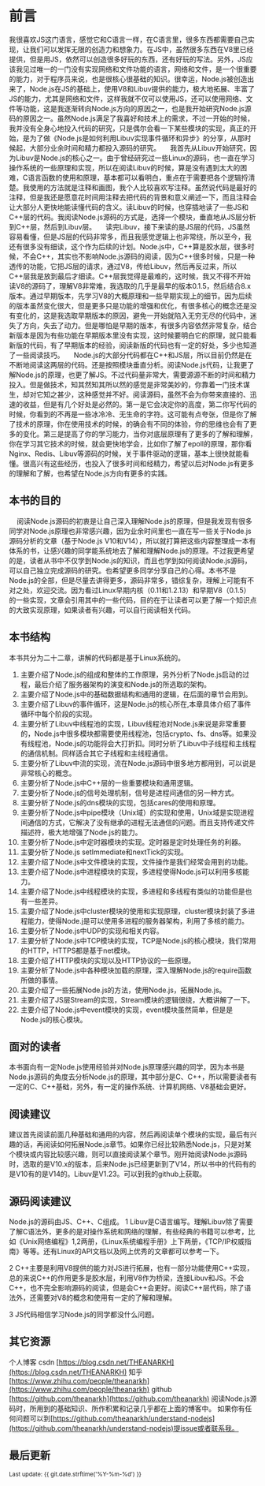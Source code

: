 
# 前言

我很喜欢JS这门语言，感觉它和C语言一样，在C语言里，很多东西都需要自己实现，让我们可以发挥无限的创造力和想象力。在JS中，虽然很多东西在V8里已经提供，但是用JS，依然可以创造很多好玩的东西，还有好玩的写法。另外，JS应该我见过唯一的一门没有实现网络和文件功能的语言，网络和文件，是一个很重要的能力，对于程序员来说，也是很核心很基础的知识。很幸运，Node.js被创造出来了，Node.js在JS的基础上，使用V8和Libuv提供的能力，极大地拓展、丰富了JS的能力，尤其是网络和文件，这样我就不仅可以使用JS，还可以使用网络、文件等功能，这是我逐渐转向Node.js方向的原因之一，也是我开始研究Node.js源码的原因之一。虽然Node.js满足了我喜好和技术上的需求，不过一开始的时候，我并没有全身心地投入代码的研究，只是偶尔会看一下某些模块的实现，真正的开始，是为了做《Node.js是如何利用Libuv实现事件循环和异步》的分享，从那时候起，大部分业余时间和精力都投入源码的研究。
&nbsp;&nbsp;&nbsp;&nbsp;我首先从Libuv开始研究，因为Libuv是Node.js的核心之一。由于曾经研究过一些Linux的源码，也一直在学习操作系统的一些原理和实现，所以在阅读Libuv的时候，算是没有遇到太大的困难，C语言函数的使用和原理，基本都可以看明白，重点在于需要把各个逻辑捋清楚。我使用的方法就是注释和画图，我个人比较喜欢写注释。虽然说代码是最好的注释，但是我还是愿意花时间用注释去把代码的背景和意义阐述一下，而且注释会让大部分人更快地能读懂代码的含义。读Libuv的时候，也穿插地读了一些JS和C++层的代码。我阅读Node.js源码的方式是，选择一个模块，垂直地从JS层分析到C++层，然后到Libuv层。
&nbsp;&nbsp;&nbsp;&nbsp;读完Libuv，接下来读的是JS层的代码，JS虽然容易看懂，但是JS层的代码非常多，而且我感觉逻辑上也非常绕，所以至今，我还有很多没有细读，这个作为后续的计划。Node.js中，C++算是胶水层，很多时候，不会C++，其实也不影响Node.js源码的阅读，因为C++很多时候，只是一种透传的功能，它把JS层的请求，通过V8，传给Libuv，然后再反过来，所以C++层我是放到最后才细读。C++层我觉得是最难的，这时候，我又不得不开始读V8的源码了，理解V8非常难，我选取的几乎是最早的版本0.1.5，然后结合8.x版本。通过早期版本，先学习V8的大概原理和一些早期实现上的细节。因为后续的版本虽然变化很大，但是更多只是功能的增强和优化，有很多核心的概念还是没有变化的，这是我选取早期版本的原因，避免一开始就陷入无穷无尽的代码中，迷失了方向，失去了动力。但是哪怕是早期的版本，有很多内容依然非常复杂，结合新版本是因为有些功能在早期版本里没有实现，这时候要明白它的原理，就只能看新版的代码，有了早期版本的经验，阅读新版的代码也有一定的好处，多少也知道了一些阅读技巧。
&nbsp;&nbsp;&nbsp;&nbsp;Node.js的大部分代码都在C++和JS层，所以目前仍然是在不断地阅读这两层的代码。还是按照模块垂直分析。阅读Node.js代码，让我更了解Node.js的原理，也更了解JS。不过代码量非常大，需要源源不断的时间和精力投入。但是做技术，知其然知其所以然的感觉是非常美妙的，你靠着一门技术谋生，却对它知之甚少，这种感觉并不好。阅读源码，虽然不会为你带来直接的、迅速的收益，但是有几个好处是必然的。第一是它会决定你的高度，第二你写代码的时候，你看到的不再是一些冰冷冷、无生命的字符。这可能有点夸张，但是你了解了技术的原理，你在使用技术的时候，的确会有不同的体验，你的思维也会有了更多的变化。第三是提高了你的学习能力，当你对底层原理有了更多的了解和理解，你在学习其它技术的时候，就会更快地学会，比如你了解了epoll的原理，那你看Nginx、Redis、Libuv等源码的时候，关于事件驱动的逻辑，基本上很快就能看懂。很高兴有这些经历，也投入了很多时间和经精力，希望以后对Node.js有更多的理解和了解，也希望在Node.js方向有更多的实践。

## 本书的目的
&nbsp;&nbsp;&nbsp;&nbsp;阅读Node.js源码的初衷是让自己深入理解Node.js的原理，但是我发现有很多同学对Node.js原理也非常感兴趣，因为业余时间里也一直在写一些关于Node.js源码分析的文章（基于Node.js V10和V14），所以就打算把这些内容整理成一本有体系的书，让感兴趣的同学能系统地去了解和理解Node.js的原理。不过我更希望的是，读者从书中不仅学到Node.js的知识，而且也学到如何阅读Node.js源码，可以自己独立完成源码的研究。也希望更多同学分享自己的心得。本书不是Node.js的全部，但是尽量去讲得更多，源码非常多，错综复杂，理解上可能有不对之处，欢迎交流。因为看过Linux早期内核（0.11和1.2.13）和早期V8（0.1.5）的一些实现，文章会引用其中的一些代码，目的在于让读者可以更了解一个知识点的大致实现原理，如果读者有兴趣，可以自行阅读相关代码。

## 本书结构
本书共分为二十二章，讲解的代码都是基于Linux系统的。

1.	主要介绍了Node.js的组成和整体的工作原理，另外分析了Node.js启动的过程，最后介绍了服务器架构的演变和Node.js的所选取的架构。
2.	主要介绍了Node.js中的基础数据结构和通用的逻辑，在后面的章节会用到。
3.	主要介绍了Libuv的事件循环，这是Node.js的核心所在,本章具体介绍了事件循环中每个阶段的实现。
4.	主要分析了Libuv中线程池的实现，Libuv线程池对Node.js来说是非常重要的，Node.js中很多模块都需要使用线程池，包括crypto、fs、dns等。如果没有线程池，Node.js的功能将会大打折扣。同时分析了Libuv中子线程和主线程的通信机制。同样适合其它子线程和主线程通信。
5.	主要分析了Libuv中流的实现，流在Node.js源码中很多地方都用到，可以说是非常核心的概念。
6.	主要分析了Node.js中C++层的一些重要模块和通用逻辑。
7.	主要分析了Node.js的信号处理机制，信号是进程间通信的另一种方式。
8.	主要分析了Node.js的dns模块的实现，包括cares的使用和原理。
9.	主要分析了Node.js中pipe模块（Unix域）的实现和使用，Unix域是实现进程间通信的方式，它解决了没有继承的进程无法通信的问题。而且支持传递文件描述符，极大地增强了Node.js的能力。
10.	主要分析了Node.js中定时器模块的实现。定时器是定时处理任务的利器。
11.	主要分析了Node.js setImmediate和nextTick的实现。
12.	主要介绍了Node.js中文件模块的实现，文件操作是我们经常会用到的功能。
13.	 主要介绍了Node.js中进程模块的实现，多进程使得Node.js可以利用多核能力。
14.	 主要介绍了Node.js中线程模块的实现，多进程和多线程有类似的功能但是也有一些差异。
15.	主要介绍了Node.js中cluster模块的使用和实现原理，cluster模块封装了多进程能力，使得Node.j是可以使用多进程的服务器架构，利用了多核的能力。
16.	 主要分析了Node.js中UDP的实现和相关内容。
17.	 主要分析了Node.js中TCP模块的实现，TCP是Node.js的核心模块，我们常用的HTTP，HTTPS都是基于net模块。
18.	 主要介绍了HTTP模块的实现以及HTTP协议的一些原理。
19.	 主要分析了Node.js中各种模块加载的原理，深入理解Node.js的require函数所做的事情。
20.  主要介绍了一些拓展Node.js的方法，使用Node.js，拓展Node.js。
21.  主要介绍了JS层Stream的实现，Stream模块的逻辑很绕，大概讲解了一下。
22.  主要介绍了Node.js中event模块的实现，event模块虽然简单，但是是Node.js的核心模块。

## 面对的读者
本书面向有一定Node.js使用经验并对Node.js原理感兴趣的同学，因为本书是Node.js源码的角度去分析Node.js的原理，其中部分是C、C++，所以需要读者有一定的C、C++基础，另外，有一定的操作系统、计算机网络、V8基础会更好。
 
## 阅读建议
建议首先阅读前面几种基础和通用的内容，然后再阅读单个模块的实现，最后有兴趣的话，再阅读如何拓展Node.js章节。如果你已经比较熟悉Node.js，只是对某个模块或内容比较感兴趣，则可以直接阅读某个章节。刚开始阅读Node.js源码时，选取的是V10.x的版本，后来Node.js已经更新到了V14，所以书中的代码有的是V10有的是V14的。Libuv是V1.23。可以到我的github上获取。

## 源码阅读建议
Node.js的源码由JS、C++、C组成。
1 Libuv是C语言编写。理解Libuv除了需要了解C语法外，更多的是对操作系统和网络的理解，有些经典的书籍可以参考，比如《Unix网络编程》1,2两册，《Linux系统编程手册》上下两册，《TCP/IP权威指南》等等。还有Linux的API文档以及网上优秀的文章都可以参考一下。

2 C++主要是利用V8提供的能力对JS进行拓展，也有一部分功能使用C++实现，总的来说C++的作用更多是胶水层，利用V8作为桥梁，连接Libuv和JS。不会C++，也不完全影响源码的阅读，但是会C++会更好。阅读C++层代码，除了语法外，还需要对V8的概念和使用有一定的了解和理解。

3 JS代码相信学习Node.js的同学都没什么问题。

## 其它资源
个人博客
csdn [https://blog.csdn.net/THEANARKH](https://blog.csdn.net/THEANARKH)
知乎[https://www.zhihu.com/people/theanarkh](https://www.zhihu.com/people/theanarkh)
github [https://github.com/theanarkh](https://github.com/theanarkh)
阅读Node.js源码时，所用到的基础知识、所作积累和记录几乎都在上面的博客中。 如果你有任何问题可以到[https://github.com/theanarkh/understand-nodejs](https://github.com/theanarkh/understand-nodejs)提issue或者联系我。

## 最后更新

<small>Last update: {{ git.date.strftime('%Y-%m-%d') }}</small>
